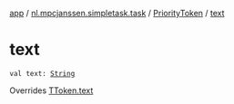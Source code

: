 [app](../../index.md) / [nl.mpcjanssen.simpletask.task](../index.md) / [PriorityToken](index.md) / [text](.)

# text

`val text: `[`String`](https://kotlinlang.org/api/latest/jvm/stdlib/kotlin/-string/index.html)

Overrides [TToken.text](../-t-token/text.md)

